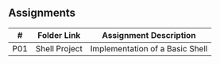 ## Assignments
|  #  |  Folder Link  |      Assignment Description     |
| :-: | ------------- | ------------------------------- |
| P01 | Shell Project | Implementation of a Basic Shell |
